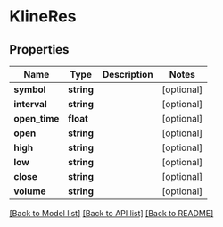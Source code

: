 # KlineRes

## Properties
Name | Type | Description | Notes
------------ | ------------- | ------------- | -------------
**symbol** | **string** |  | [optional] 
**interval** | **string** |  | [optional] 
**open_time** | **float** |  | [optional] 
**open** | **string** |  | [optional] 
**high** | **string** |  | [optional] 
**low** | **string** |  | [optional] 
**close** | **string** |  | [optional] 
**volume** | **string** |  | [optional] 

[[Back to Model list]](../README.md#documentation-for-models) [[Back to API list]](../README.md#documentation-for-api-endpoints) [[Back to README]](../README.md)


